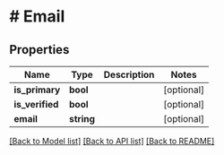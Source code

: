 # # Email

## Properties

Name | Type | Description | Notes
------------ | ------------- | ------------- | -------------
**is_primary** | **bool** |  | [optional]
**is_verified** | **bool** |  | [optional]
**email** | **string** |  | [optional]

[[Back to Model list]](../../README.md#models) [[Back to API list]](../../README.md#endpoints) [[Back to README]](../../README.md)
